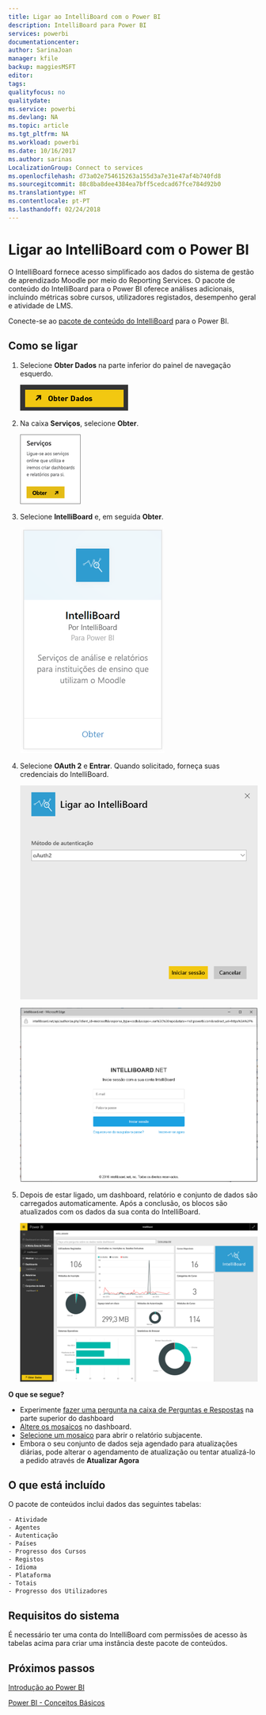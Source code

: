 ```yaml
---
title: Ligar ao IntelliBoard com o Power BI
description: IntelliBoard para Power BI
services: powerbi
documentationcenter: 
author: SarinaJoan
manager: kfile
backup: maggiesMSFT
editor: 
tags: 
qualityfocus: no
qualitydate: 
ms.service: powerbi
ms.devlang: NA
ms.topic: article
ms.tgt_pltfrm: NA
ms.workload: powerbi
ms.date: 10/16/2017
ms.author: sarinas
LocalizationGroup: Connect to services
ms.openlocfilehash: d73a02e754615263a155d3a7e31e47af4b740fd8
ms.sourcegitcommit: 88c8ba8dee4384ea7bff5cedcad67fce784d92b0
ms.translationtype: HT
ms.contentlocale: pt-PT
ms.lasthandoff: 02/24/2018
---
```

# <a name="connect-to-intelliboard-with-power-bi"></a>Ligar ao IntelliBoard com o Power BI
O IntelliBoard fornece acesso simplificado aos dados do sistema de gestão de aprendizado Moodle por meio do Reporting Services. O pacote de conteúdo do IntelliBoard para o Power BI oferece análises adicionais, incluindo métricas sobre cursos, utilizadores registados, desempenho geral e atividade de LMS.

Conecte-se ao [pacote de conteúdo do IntelliBoard](https://app.powerbi.com/getdata/services/intelliboard) para o Power BI.

## <a name="how-to-connect"></a>Como se ligar
1. Selecione **Obter Dados** na parte inferior do painel de navegação esquerdo.  
   
    ![](media/service-connect-to-intelliboard/getdata.png)
2. Na caixa **Serviços**, selecione **Obter**.  
   
    ![](media/service-connect-to-intelliboard/services.png)
3. Selecione **IntelliBoard** e, em seguida **Obter**.  
   
    ![](media/service-connect-to-intelliboard/intelliboard.png)
4. Selecione **OAuth 2** e **Entrar**. Quando solicitado, forneça suas credenciais do IntelliBoard.
   
    ![](media/service-connect-to-intelliboard/creds.png)
   
    ![](media/service-connect-to-intelliboard/creds2.png)
5. Depois de estar ligado, um dashboard, relatório e conjunto de dados são carregados automaticamente. Após a conclusão, os blocos são atualizados com os dados da sua conta do IntelliBoard.
   
    ![](media/service-connect-to-intelliboard/dashboard.png)

**O que se segue?**

* Experimente [fazer uma pergunta na caixa de Perguntas e Respostas](power-bi-q-and-a.md) na parte superior do dashboard
* [Altere os mosaicos](service-dashboard-edit-tile.md) no dashboard.
* [Selecione um mosaico](service-dashboard-tiles.md) para abrir o relatório subjacente.
* Embora o seu conjunto de dados seja agendado para atualizações diárias, pode alterar o agendamento de atualização ou tentar atualizá-lo a pedido através de **Atualizar Agora**

## <a name="whats-included"></a>O que está incluído
O pacote de conteúdos inclui dados das seguintes tabelas:  

    - Atividade  
    - Agentes  
    - Autenticação  
    - Países  
    - Progresso dos Cursos  
    - Registos
    - Idioma  
    - Plataforma  
    - Totais  
    - Progresso dos Utilizadores    

## <a name="system-requirements"></a>Requisitos do sistema
É necessário ter uma conta do IntelliBoard com permissões de acesso às tabelas acima para criar uma instância deste pacote de conteúdos.

## <a name="next-steps"></a>Próximos passos
[Introdução ao Power BI](service-get-started.md)

[Power BI - Conceitos Básicos](service-basic-concepts.md)

